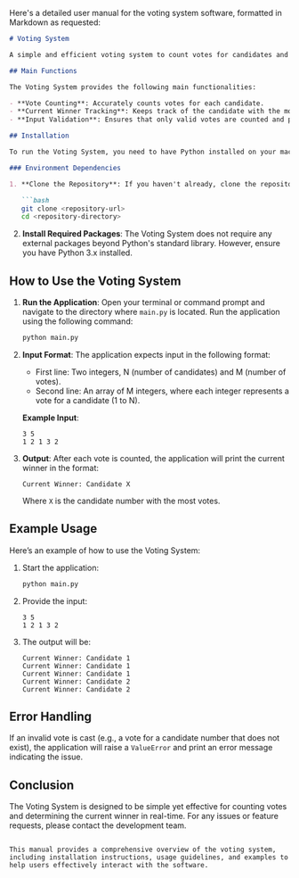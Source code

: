 Here's a detailed user manual for the voting system software, formatted in Markdown as requested:

```markdown
# Voting System

A simple and efficient voting system to count votes for candidates and determine the current winner in real-time.

## Main Functions

The Voting System provides the following main functionalities:

- **Vote Counting**: Accurately counts votes for each candidate.
- **Current Winner Tracking**: Keeps track of the candidate with the most votes and updates after each vote is cast.
- **Input Validation**: Ensures that only valid votes are counted and provides feedback for invalid votes.

## Installation

To run the Voting System, you need to have Python installed on your machine. You can download it from [python.org](https://www.python.org/downloads/).

### Environment Dependencies

1. **Clone the Repository**: If you haven't already, clone the repository containing the voting system code.

   ```bash
   git clone <repository-url>
   cd <repository-directory>
   ```

2. **Install Required Packages**: The Voting System does not require any external packages beyond Python's standard library. However, ensure you have Python 3.x installed.

## How to Use the Voting System

1. **Run the Application**: Open your terminal or command prompt and navigate to the directory where `main.py` is located. Run the application using the following command:

   ```bash
   python main.py
   ```

2. **Input Format**: The application expects input in the following format:
   - First line: Two integers, N (number of candidates) and M (number of votes).
   - Second line: An array of M integers, where each integer represents a vote for a candidate (1 to N).

   **Example Input**:
   ```
   3 5
   1 2 1 3 2
   ```

3. **Output**: After each vote is counted, the application will print the current winner in the format:
   ```
   Current Winner: Candidate X
   ```

   Where `X` is the candidate number with the most votes.

## Example Usage

Here’s an example of how to use the Voting System:

1. Start the application:
   ```bash
   python main.py
   ```

2. Provide the input:
   ```
   3 5
   1 2 1 3 2
   ```

3. The output will be:
   ```
   Current Winner: Candidate 1
   Current Winner: Candidate 1
   Current Winner: Candidate 1
   Current Winner: Candidate 2
   Current Winner: Candidate 2
   ```

## Error Handling

If an invalid vote is cast (e.g., a vote for a candidate number that does not exist), the application will raise a `ValueError` and print an error message indicating the issue.

## Conclusion

The Voting System is designed to be simple yet effective for counting votes and determining the current winner in real-time. For any issues or feature requests, please contact the development team.

```

This manual provides a comprehensive overview of the voting system, including installation instructions, usage guidelines, and examples to help users effectively interact with the software.